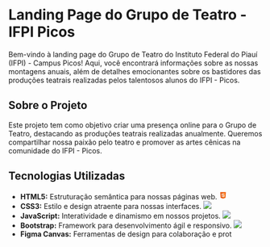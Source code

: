 # Landing Page do Grupo de Teatro - IFPI Picos




Bem-vindo à landing page do Grupo de Teatro do Instituto Federal do Piauí (IFPI) - Campus Picos! Aqui, você encontrará informações sobre as nossas montagens anuais, além de detalhes emocionantes sobre os bastidores das produções teatrais realizadas pelos talentosos alunos do IFPI - Picos.


## Sobre o Projeto

Este projeto tem como objetivo criar uma presença online para o Grupo de Teatro, destacando as produções teatrais realizadas anualmente. Queremos compartilhar nossa paixão pelo teatro e promover as artes cênicas na comunidade do IFPI - Picos.




## Tecnologias Utilizadas

- **HTML5:** Estruturação semântica para nossas páginas web. <img src="./icone/html.png" width="16"/>
- **CSS3:** Estilo e design atraente para nossas interfaces. <img src="link_para_icone_css3" width="16"/>
- **JavaScript:** Interatividade e dinamismo em nossos projetos. <img src="link_para_icone_js" width="16"/>
- **Bootstrap:** Framework para desenvolvimento ágil e responsivo. <img src="link_para_icone_bootstrap" width="16"/>
- **Figma Canvas:** Ferramentas de design para colaboração e prot

